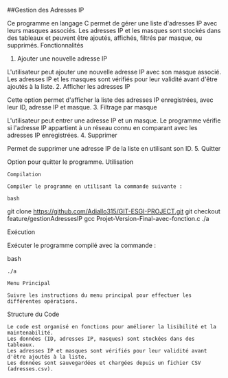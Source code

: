 
##Gestion des Adresses IP

Ce programme en langage C permet de gérer une liste d'adresses IP avec leurs masques associés. Les adresses IP et les masques sont stockés dans des tableaux et peuvent être ajoutés, affichés, filtrés par masque, ou supprimés.
Fonctionnalités
1. Ajouter une nouvelle adresse IP

L'utilisateur peut ajouter une nouvelle adresse IP avec son masque associé. Les adresses IP et les masques sont vérifiés pour leur validité avant d'être ajoutés à la liste.
2. Afficher les adresses IP

Cette option permet d'afficher la liste des adresses IP enregistrées, avec leur ID, adresse IP et masque.
3. Filtrage par masque

L'utilisateur peut entrer une adresse IP et un masque. Le programme vérifie si l'adresse IP appartient à un réseau connu en comparant avec les adresses IP enregistrées.
4. Supprimer

Permet de supprimer une adresse IP de la liste en utilisant son ID.
5. Quitter

Option pour quitter le programme.
Utilisation

    Compilation

    Compiler le programme en utilisant la commande suivante :

    bash


git clone https://github.com/Adiallo315/GIT-ESGI-PROJECT.git
git checkout feature/gestionAdressesIP
gcc Projet-Version-Final-avec-fonction.c
./a


Exécution

Exécuter le programme compilé avec la commande :

bash

    ./a

    Menu Principal

    Suivre les instructions du menu principal pour effectuer les différentes opérations.

Structure du Code

    Le code est organisé en fonctions pour améliorer la lisibilité et la maintenabilité.
    Les données (ID, adresses IP, masques) sont stockées dans des tableaux.
    Les adresses IP et masques sont vérifiés pour leur validité avant d'être ajoutés à la liste.
    Les données sont sauvegardées et chargées depuis un fichier CSV (adresses.csv).
